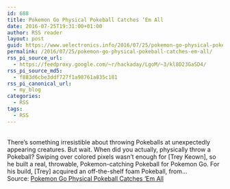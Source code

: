 ```yaml
---
id: 688
title: Pokemon Go Physical Pokeball Catches ‘Em All
date: 2016-07-25T19:31:00+01:00
author: RSS reader
layout: post
guid: https://www.uelectronics.info/2016/07/25/pokemon-go-physical-pokeball-catches-em-all/
permalink: /2016/07/25/pokemon-go-physical-pokeball-catches-em-all/
rss_pi_source_url:
  - https://feedproxy.google.com/~r/hackaday/LgoM/~3/kl8D23GaSD4/
rss_pi_source_md5:
  - f883d6cbe3ddf727f1a98761a835c181
rss_pi_canonical_url:
  - my_blog
categories:
  - RSS
tags:
  - RSS
---
```

&#013;  
There’s something irresistible about throwing Pokeballs at unexpectedly appearing creatures. But wait. When did you actually, physically throw a Pokeball? Swiping over colored pixels wasn’t enough for [Trey Keown], so he built a real, throwable, Pokemon-catching Pokeball for Pokemon Go. For his build, [Trey] acquired an off-the-shelf foam Pokeball, from…&#013;  
Source: <a href="https://feedproxy.google.com/~r/hackaday/LgoM/~3/kl8D23GaSD4/" target="_blank">Pokemon Go Physical Pokeball Catches ‘Em All</a>